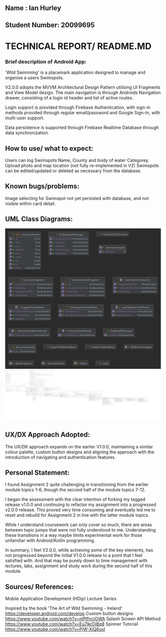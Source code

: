 ## Name : Ian Hurley

## Student Number: 20099695

# TECHNICAL REPORT/ README.MD

### Brief description of Android App:

'Wild Swimming' is a placemark application designed to manage and organise a users Swimspots.

V2.0.0 adopts the MVVM Architectural Design Pattern utilising UI Fragments and View Model design. The main navigation is through Androids Navigation drawer, consisting of a login id header and list of active routes.

Login support is provided through Firebase Authentication, with sign-in methods provided through regular email/password and Google Sign-In, with multi-user support.

Data persistence is supported through Firebase Realtime Database through data synchronization.


## How to use/ what to expect:

Users can log Swimspots Name, County and body of water Categorey. Upload photo and map location (not fully re-implemented in V2)
Swimspots can be edited/updated or deleted as necessary from the database.

## Known bugs/problems:

Image selecting for Swimspot not yet persisted with database, and not visible within card detail.

## UML Class Diagrams:

![uml.png](app%2Fsrc%2Fmain%2Fres%2Fdrawable%2Fuml.png)
![uml2.png](app%2Fsrc%2Fmain%2Fres%2Fdrawable%2Fuml2.png)

## UX/DX Approach Adopted:

The UX/DX approach expands on the earlier V1.0.0, maintaining a similar colour palette, custom button designs and aligning the approach with the introduction of navigating and authentication features.

## Personal Statement:

I found Assignment 2 quite challenging in transitioning from the earlier module topics 1-6, though the second half of the module topics 7-12.

I began the assessment with the clear intention of forking my tagged release v1.0.0 and continuing to refactor my assignment into a progressed v2.0.0 release. This proved very time consuming and eventually led me to reset and rebuild for Assignment 2 in line with the latter module topics.

While I understand coursework can only cover so much, there are areas between topic jumps that were not fully understood to me. Understanding these transitions in a way maybe limits experimental work for those unfamiliar with Android/Kotlin programming.

In summary, I feel V2.0.0, while achieving some of the key elements, has not progressed beyond the initial V1.0.0 release to a point that I feel satisfied with. And that may be purely down to time management with lectures, labs, assignment and study work during the second half of this module.


## Sources/ References:

Mobile Application Development (HDip) Lecture Series

Inspired by the book 'The Art of Wild Swimming - Ireland'
https://developer.android.com/develop
Custom button designs https://www.youtube.com/watch?v=nlPtfncjOWA
Splash Screen API Method https://www.youtube.com/watch?v=Eu7lkrDjBq8
Spinner Tutorial https://www.youtube.com/watch?v=PjW-XiQ6usI